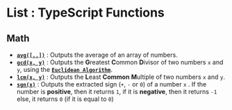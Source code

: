 # List : TypeScript Functions

## Math
- [**`avg([..])`**](https://github.com/cm-verbose/Functions/blob/main/Typescript/Math/avg.ts) : Outputs the average of an array of numbers. 
- [**`gcd(x, y)`**](https://github.com/cm-verbose/Functions/blob/main/Typescript/Math/gcd.ts) : Outputs the **G**reatest **C**ommon **D**ivisor of two numbers `x` and `y`, using the [**`Euclidean Algorithm`**](https://en.wikipedia.org/wiki/Euclidean_algorithm). 
- [**`lcm(x, y)`**](https://github.com/cm-verbose/Functions/blob/main/Typescript/Math/lcm.ts) : Outputs the **L**east **Common** **M**ultiple of two numbers `x` and `y`.
- [**`sgn(x)`**](https://github.com/cm-verbose/Functions/blob/main/Typescript/Math/sgn.ts) : Outputs the extracted sign (`+`, `-` or `0`) of a number `x` . If the number is **positive**, then it returns `1`, if it is **negative**, then it returns `-1` else, it returns `0` (if it is equal to `0`)
